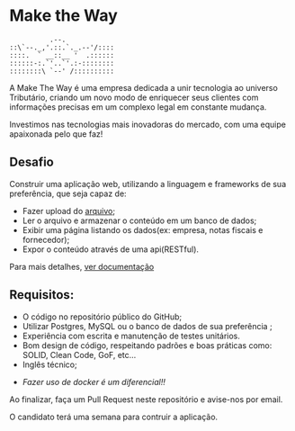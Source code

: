 # Make the Way
```
          .--.
::\`--._,'.::.`._.--'/::::
::::.  ` __::__ '  .::::::
::::::-:.`'..`'.:-::::::::
::::::::\ `--' /::::::::::

```

A Make The Way é uma empresa dedicada a unir tecnologia ao universo Tributário, criando um novo modo de enriquecer seus clientes com informações precisas em um
complexo legal em constante mudança.

Investimos nas tecnologias mais inovadoras do mercado, com uma equipe apaixonada pelo que faz!

## Desafio
Construir uma aplicação web, utilizando a linguagem e frameworks de sua preferência, que seja capaz de:
- Fazer upload do [arquivo](example/ACME_CORPORATION.csv);
- Ler o arquivo e armazenar o conteúdo em um banco de dados;
- Exibir uma página listando os dados(ex: empresa, notas fiscais e fornecedor);
- Expor o conteúdo através de uma api(RESTful).

Para mais detalhes, [ver documentação](docs/README.md)

## Requisitos:
- O código no repositório público do GitHub;
- Utilizar Postgres, MySQL ou o banco de dados de sua preferência ;
- Experiência com escrita e manutenção de testes unitários.
- Bom design de código, respeitando padrões e boas práticas como: SOLID, Clean Code, GoF, etc...
- Inglês técnico;
* *Fazer uso de docker é um diferencial!!*

Ao finalizar, faça um Pull Request neste repositório e avise-nos por email.

O candidato terá uma semana para contruir a aplicação.
